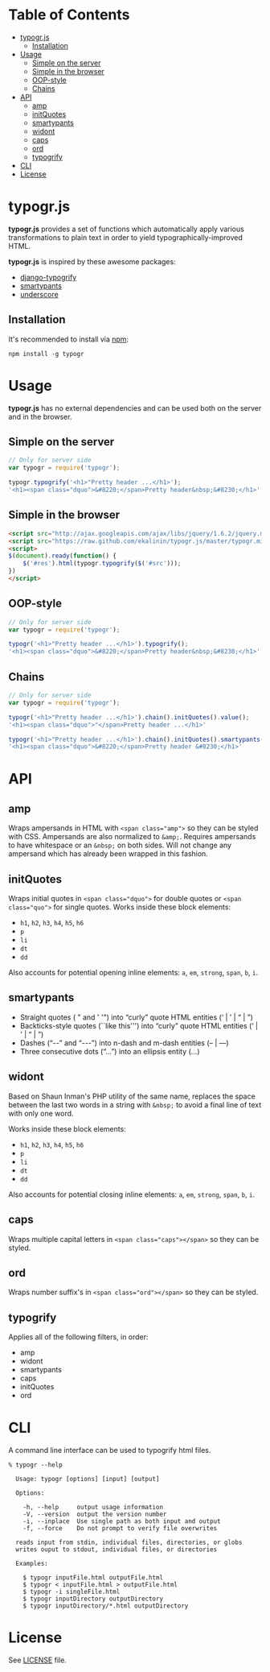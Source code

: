 Table of Contents
=================

  * [typogr.js](#typogrjs)
    * [Installation](#installation)
  * [Usage](#usage)
    * [Simple on the server](#simple-on-the-server)
    * [Simple in the browser](#simple-in-the-browser)
    * [OOP-style](#oop-style)
    * [Chains](#chains)
  * [API](#api)
    * [amp](#amp)
    * [initQuotes](#initquotes)
    * [smartypants](#smartypants)
    * [widont](#widont)
    * [caps](#caps)
    * [ord](#ord)
    * [typogrify](#typogrify)
  * [CLI](#cli)
  * [License](#license)


typogr.js
=========

**typogr.js** provides a set of functions which automatically
apply various transformations to plain text in order to yield
typographically-improved HTML.

**typogr.js** is inspired by these awesome packages:

* [django-typogrify](https://github.com/chrisdrackett/django-typogrify)
* [smartypants](http://web.chad.org/projects/smartypants.py/)
* [underscore](https://github.com/documentcloud/underscore)

Installation
------------

It's recommended to install via [npm](https://github.com/isaacs/npm/):

    npm install -g typogr


Usage
=====

**typogr.js** has no external dependencies and can be used both on
the server and in the browser.

Simple on the server
--------------------

```javascript
// Only for server side
var typogr = require('typogr');

typogr.typogrify('<h1>"Pretty header ...</h1>');
'<h1><span class="dquo">&#8220;</span>Pretty header&nbsp;&#8230;</h1>'
```

Simple in the browser
---------------------

```html
<script src="http://ajax.googleapis.com/ajax/libs/jquery/1.6.2/jquery.min.js"></script>
<script src="https://raw.github.com/ekalinin/typogr.js/master/typogr.min.js"></script>
<script>
$(document).ready(function() {
    $('#res').html(typogr.typogrify($('#src')));
})
</script>
```


OOP-style
---------

```javascript
// Only for server side
var typogr = require('typogr');

typogr('<h1>"Pretty header ...</h1>').typogrify();
'<h1><span class="dquo">&#8220;</span>Pretty header&nbsp;&#8230;</h1>'
```

Chains
------

```javascript
// Only for server side
var typogr = require('typogr');

typogr('<h1>"Pretty header ...</h1>').chain().initQuotes().value();
'<h1><span class="dquo">"</span>Pretty header ...</h1>'

typogr('<h1>"Pretty header ...</h1>').chain().initQuotes().smartypants().value();
'<h1><span class="dquo">&#8220;</span>Pretty header &#8230;</h1>'
```


API
===

amp
---

Wraps ampersands in HTML with `<span class="amp">` so they can be
styled with CSS. Ampersands are also normalized to `&amp;`. Requires
ampersands to have whitespace or an `&nbsp;` on both sides. Will not
change any ampersand which has already been wrapped in this fashion.

initQuotes
------

Wraps initial quotes in `<span class="dquo">` for double quotes or
`<span class="quo">` for single quotes. Works inside these block
elements:

* `h1`, `h2`, `h3`, `h4`, `h5`, `h6`
* `p`
* `li`
* `dt`
* `dd`

Also accounts for potential opening inline elements: `a`, `em`,
`strong`, `span`, `b`, `i`.

smartypants
-----------

* Straight quotes ( " and ' '") into “curly” quote HTML entities (&lsquo; | &rsquo; | &ldquo; | &rdquo;)
* Backticks-style quotes (``like this''') into “curly” quote HTML entities (&lsquo; | &rsquo; | &ldquo; | &rdquo;)
* Dashes (“--” and “---”) into n-dash and m-dash entities (&ndash; | &mdash;)
* Three consecutive dots (“...”) into an ellipsis entity (&hellip;)

widont
------

Based on Shaun Inman's PHP utility of the same name, replaces the
space between the last two words in a string with `&nbsp;` to avoid
a final line of text with only one word.

Works inside these block elements:

* `h1`, `h2`, `h3`, `h4`, `h5`, `h6`
* `p`
* `li`
* `dt`
* `dd`

Also accounts for potential closing inline elements: `a`, `em`,
`strong`, `span`, `b`, `i`.

caps
----

Wraps multiple capital letters in `<span class="caps"></span>` so they can be styled.

ord
---

Wraps number suffix's in `<span class="ord"></span>` so they can be styled.


typogrify
---------

Applies all of the following filters, in order:

* amp
* widont
* smartypants
* caps
* initQuotes
* ord


CLI
===

A command line interface can be used to typogrify html files.

    % typogr --help

      Usage: typogr [options] [input] [output]

      Options:

        -h, --help     output usage information
        -V, --version  output the version number
        -i, --inplace  Use single path as both input and output
        -f, --force    Do not prompt to verify file overwrites

      reads input from stdin, individual files, directories, or globs
      writes ouput to stdout, individual files, or directories

      Examples:

        $ typogr inputFile.html outputFile.html
        $ typogr < inputFile.html > outputFile.html
        $ typogr -i singleFile.html
        $ typogr inputDirectory outputDirectory
        $ typogr inputDirectory/*.html outputDirectory


License
=======

See [LICENSE](https://github.com/ekalinin/typogr.js/blob/master/LICENSE)
file.
